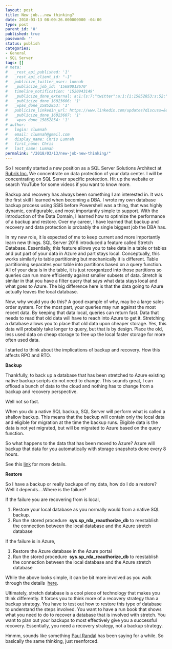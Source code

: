 ```yaml
---
layout: post
title: New job...new thinking?
date: 2018-03-13 08:00:26.000000000 -04:00
type: post
parent_id: '0'
published: true
password: ''
status: publish
categories:
- General
- SQL Server
tags: []
# meta:
#   _rest_api_published: '1'
#   _rest_api_client_id: "-1"
#   publicize_twitter_user: lumnah
#   _publicize_job_id: '15680012670'
#   timeline_notification: '1520943149'
#   _publicize_done_external: a:1:{s:7:"twitter";a:1:{i:15852853;s:52:"https://twitter.com/lumnah/status/973532247142928384";}}
#   _publicize_done_16023606: '1'
#   _wpas_done_15852853: '1'
#   publicize_linkedin_url: https://www.linkedin.com/updates?discuss=&scope=17000093&stype=M&topic=6379297938870398976&type=U&a=3PQU
#   _publicize_done_16023607: '1'
#   _wpas_done_15852854: '1'
# author:
#   login: clumnah
#   email: clumnah@gmail.com
#   display_name: Chris Lumnah
#   first_name: Chris
#   last_name: Lumnah
permalink: "/2018/03/13/new-job-new-thinking/"
---
```

So I recently started a new position as a SQL Server Solutions Architect at [Rubrik Inc.](https://www.rubrik.com) We concentrate on data protection of your data center. I will be concentrating on SQL Server specific protection. Hit up the website or search YouTube for some videos if you want to know more.

Backup and recovery has always been something I am interested in. It was the first skill I learned when becoming a DBA. I wrote my own database backup process using SSIS before Powershell was a thing, that was highly dynamic, configurable, and most importantly simple to support. With the introduction of the Data Domain, I learned how to optimize the performance of a backup and restore. Over my career, I have learned that backup and recovery and data protection is probably the single biggest job the DBA has.

In my new role, it is expected of me to keep current and more importantly learn new things. SQL Server 2016 introduced a feature called Stretch Database. Essentially, this feature allows you to take data in a table or tables and put part of your data in Azure and part stays local. Conceptually, this works similarly to table partitioning but mechanically it is different. Table partitioning separates your table into partitions based on a query function. All of your data is in the table, it is just reorganized into those partitions so queries can run more efficiently against smaller subsets of data. Stretch is similar in that you have a filter query that says what data stays local and what goes to Azure. The big difference here is that the data going to Azure actually leaves the local database.

Now, why would you do this? A good example of why, may be a large sales order system. For the most part, your queries may run against the most recent data. By keeping that data local, queries can return fast. Data that needs to read that old data will have to reach into Azure to get it. Stretching a database allows you to place that old data upon cheaper storage. Yes, this data will probably take longer to query, but that is by design. Place the old, less used data on cheap storage to free up the local faster storage for more often used data.

I started to think about the implications of backup and recovery. How this affects RPO and RTO.

**Backup**

Thankfully, to back up a database that has been stretched to Azure existing native backup scripts do not need to change. This sounds great, I can offload a bunch of data to the cloud and nothing has to change from a backup and recovery perspective.

Well not so fast.

When you do a native SQL backup, SQL Server will perform what is called a shallow backup. This means that the backup will contain only the local data and eligible for migration at the time the backup runs. Eligible data is the data is not yet migrated, but will be migrated to Azure based on the query function.

So what happens to the data that has been moved to Azure? Azure will backup that data for you automatically with storage snapshots done every 8 hours.

See this [link](https://docs.microsoft.com/en-us/sql/sql-server/stretch-database/backup-stretch-enabled-databases-stretch-database) for more details.

**Restore**

So I have a backup or really backups of my data, how do I do a restore? Well it depends....Where is the failure?

If the failure you are recovering from is local,

1. Restore your local database as you normally would from a native SQL backup.
2. Run the stored procedure&nbsp; **sys.sp\_rda\_reauthorize\_db** to reestablish **&nbsp;** the connection between the local database and the Azure stretch database

If the failure is in Azure,

1. Restore the Azure database in the Azure portal
2. Run the stored procedure&nbsp; **sys.sp\_rda\_reauthorize\_db** to reestablish **&nbsp;** the connection between the local database and the Azure stretch database

While the above looks simple, it can be bit more involved as you walk through the details &nbsp;[here](https://docs.microsoft.com/en-us/sql/sql-server/stretch-database/restore-stretch-enabled-databases-stretch-database#reconnect).

Ultimately, stretch database is a cool piece of technology that makes you think differently. It forces you to think more of a recovery strategy than a backup strategy. You have to test out how to restore this type of database to understand the steps involved. You want to have a run book that shows what you need to do to recover a database that is involved with stretch. You want to plan out your backups to most effectively give you a successful recovery. Essentially, you need a recovery strategy, not a backup strategy.


Hmmm, sounds like something [Paul Randal](https://www.sqlskills.com/blogs/paul/the-accidental-dba-day-8-of-30-backups-planning-a-recovery-strategy/) has been saying for a while. So basically the same thinking, just reenforced.

